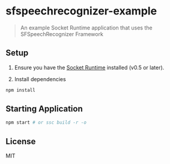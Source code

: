 # sfspeechrecognizer-example
> An example Socket Runtime application that uses the SFSpeechRecognizer Framework

## Setup

1. Ensure you have the [Socket Runtime](https://github.com/socketsupply/socket) installed (v0.5 or later).

2. Install dependencies

```sh
npm install
```

## Starting Application

```sh
npm start # or ssc build -r -o
```

## License

MIT

